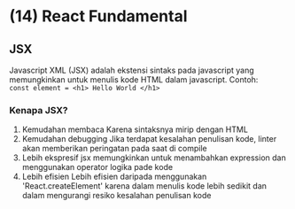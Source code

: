 # (14) React Fundamental #
## JSX ##
Javascript XML (JSX) adalah ekstensi sintaks pada javascript yang memungkinkan untuk menulis kode HTML dalam javascript. Contoh: <br>
` const element = <h1> Hello World </h1> `
### Kenapa JSX? ###
1. Kemudahan membaca
  Karena sintaksnya mirip dengan HTML
2. Kemudahan debugging
 Jika terdapat kesalahan penulisan kode, linter akan memberikan peringatan pada saat di compile
3. Lebih ekspresif
jsx memungkinkan untuk menambahkan expression dan menggunakan operator logika pade kode
4. Lebih efisien
Lebih efisien daripada menggunakan 'React.createElement' karena dalam menulis kode lebih sedikit dan dalam mengurangi resiko kesalahan penulisan kode

